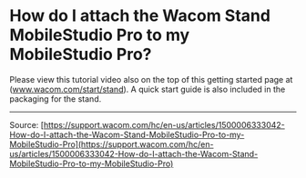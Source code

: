 # How do I attach the Wacom Stand MobileStudio Pro to my MobileStudio Pro?

Please view this tutorial video also on the top of this getting started page at (www.wacom.com/start/stand). A quick start guide is also included in the packaging for the stand.

---
Source: [https://support.wacom.com/hc/en-us/articles/1500006333042-How-do-I-attach-the-Wacom-Stand-MobileStudio-Pro-to-my-MobileStudio-Pro](https://support.wacom.com/hc/en-us/articles/1500006333042-How-do-I-attach-the-Wacom-Stand-MobileStudio-Pro-to-my-MobileStudio-Pro)
